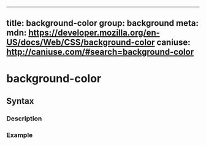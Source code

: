 
  ---
  title: background-color
  group: background
  meta:
    mdn: https://developer.mozilla.org/en-US/docs/Web/CSS/background-color
    caniuse: http://caniuse.com/#search=background-color
  ---

  # background-color
  <!--- Introduction for background-color, keep it brief and set the overall context -->

  ## Syntax
  <!--- Introduce the various syntax for background-color -->

  ### Description
  <!--- For each major section of syntax, provide a description explaining its usage further -->

  ### Example
  <!--- Provide code examples for the syntax block you're currently describing -->